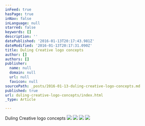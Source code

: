 ```yaml
---
inFeed: true
hasPage: true
inNav: false
inLanguage: null
starred: false
keywords: []
description: ''
datePublished: '2016-01-13T20:17:43.981Z'
dateModified: '2016-01-13T20:17:31.090Z'
title: Duling Creative logo concepts
author: []
authors: []
publisher:
  name: null
  domain: null
  url: null
  favicon: null
sourcePath: _posts/2016-01-13-duling-creative-logo-concepts.md
published: true
url: duling-creative-logo-concepts/index.html
_type: Article

---
```

Duling Creative logo concepts
![](https://the-grid-user-content.s3-us-west-2.amazonaws.com/bec7e219-e391-46c7-b456-ba3d95370df0.jpg)
![](https://the-grid-user-content.s3-us-west-2.amazonaws.com/bb289e0f-fe0b-4de7-a244-db2cfd9f40cc.jpg)
![](https://the-grid-user-content.s3-us-west-2.amazonaws.com/44bf5563-c792-4971-a39d-3ee84c2c596b.jpg)
![](https://the-grid-user-content.s3-us-west-2.amazonaws.com/50cb92c7-373e-46c6-8e88-ec60627634bd.jpg)